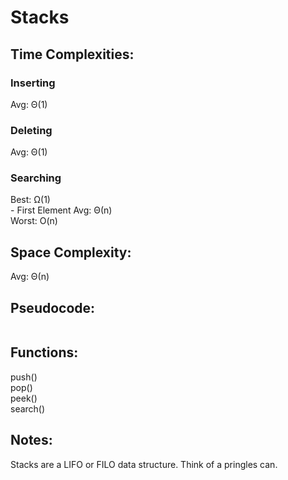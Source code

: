 # Stacks 

## Time Complexities:
### Inserting  
Avg: Θ(1)  

### Deleting  
Avg: Θ(1)  

### Searching  
Best: Ω(1)  
    - First Element
Avg: Θ(n)  
Worst: O(n)

## Space Complexity:
Avg: Θ(n)  

## Pseudocode:
```
``` 

## Functions:
push()  
pop()  
peek()  
search()  

## Notes:
Stacks are a LIFO or FILO data structure. Think of a pringles can.
